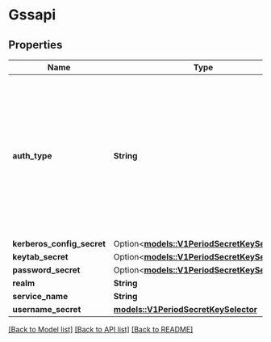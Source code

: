 # Gssapi

## Properties

Name | Type | Description | Notes
------------ | ------------- | ------------- | -------------
**auth_type** | **String** | valid inputs - KRB5_USER_AUTH, KRB5_KEYTAB_AUTH  Possible enum values:  - `\"KRB5_KEYTAB_AUTH\"` represents the password method KRB5KeytabAuth = \"KRB5_KEYTAB_AUTH\" = 2  - `\"KRB5_USER_AUTH\"` represents the password method KRB5UserAuth = \"KRB5_USER_AUTH\" = 1 | 
**kerberos_config_secret** | Option<[**models::V1PeriodSecretKeySelector**](v1.SecretKeySelector.md)> |  | [optional]
**keytab_secret** | Option<[**models::V1PeriodSecretKeySelector**](v1.SecretKeySelector.md)> |  | [optional]
**password_secret** | Option<[**models::V1PeriodSecretKeySelector**](v1.SecretKeySelector.md)> |  | [optional]
**realm** | **String** |  | 
**service_name** | **String** |  | 
**username_secret** | [**models::V1PeriodSecretKeySelector**](v1.SecretKeySelector.md) |  | 

[[Back to Model list]](../README.md#documentation-for-models) [[Back to API list]](../README.md#documentation-for-api-endpoints) [[Back to README]](../README.md)


